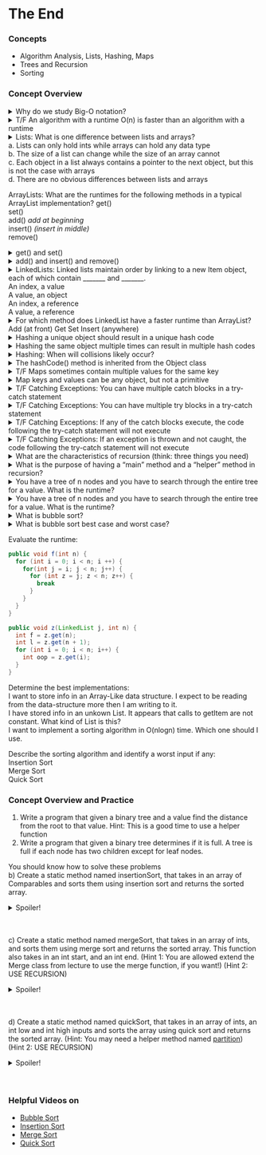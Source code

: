 # The End

### Concepts
* Algorithm Analysis, Lists, Hashing, Maps
* Trees and Recursion
* Sorting
### Concept Overview 
<details> <summary>Why do we study Big-O notation? </summary>
To understand the behavior of a function when the inputs get really large 
</details>

<details> <summary>T/F An algorithm with a runtime O(n) is faster than an algorithm with a runtime </summary>
True
</details>

<details> <summary>
Lists: What is one difference between lists and arrays? <br>
a. Lists can only hold ints while arrays can hold any data type <br>
b. The size of a list can change while the size of an array cannot <br>
c. Each object in a list always contains a pointer to the next object, but this is not the case with arrays <br>
d. There are no obvious differences between lists and arrays <br>
</summary>
Answer: (b). Lists can change in size while arrays cannot. A is simply not true, and c is only true for the linked list implementation of lists, but not all lists.
</details>

ArrayLists: What are the runtimes for the following methods in a typical ArrayList implementation?
get() <br>
set() <br>
add() *add at beginning* <br>
insert() *(insert in middle)* <br>
remove()
<details> <summary> get() and set() </summary>
Answer: O(1) - get() and set() are both simply array lookups for an ArrayList, and array lookups take constant time
</details>
</details>
<details> <summary> add() and insert() and remove() </summary>
Answer: O(n) - add() and insert() are the same for ArrayLists. add(), insert() and remove() involve copying values of the array into a new array of size length + 1 or length - 1. This copying involves a for loop so takes linear time in the size of the array
</details>

<details> <summary> LinkedLists: Linked lists maintain order by linking to a new Item object, each of which contain _______ and  _______. <br>
An index, a value <br>
A value, an object <br>
An index, a reference <br>
A value, a reference 
 </summary>
Answer: (d). The Item objects contain the current value and a reference to the next item object. 
</details>

<details> <summary> For which method does LinkedList have a faster runtime than ArrayList? Add (at front)
Get
Set
Insert (anywhere)
 </summary> 
Answer: a.  LinkedList has a time complexity of O(1) for adding an item at the front of the list. This is because adding an item to the front of a LinkedList simply involves moving the start reference. This is constant time. Adding an item at any index of an ArrayList has time complexity of O(n). 
</details>

<details> <summary> Hashing a unique object should result in a unique hash code
</summary>
Answer: True. Definition of hashing. 
</details>

<details> <summary>Hashing the same object multiple times can result in multiple hash codes
 </summary>
Answer: False. You have the same has for each object. 
</details>

<details> <summary> Hashing: When will collisions likely occur? </summary>
Answer: When there are more objects than possible hash codes
</details>

<details> <summary> The hashCode() method is inherited from the Object class  </summary>
Answer: True
</details>

<details> <summary> T/F Maps sometimes contain multiple values for the same key
 </summary>
Answer: False: Maps can only contain one value for each key
</details>

<details> <summary> Map keys and values can be any object, but not a primitive </summary>
Answer: True: Map keys and values can only be Objects. If you want to use a primitive, just use the object representation of that primitive (e.g., int → Integer).
</details>

<details> <summary> T/F Catching Exceptions: You can have multiple catch blocks in a try-catch statement </summary>
Answer: True
</details>

<details> <summary> T/F Catching Exceptions: You can have multiple try blocks in a try-catch statement </summary>
Answer: False
</details>

<details> <summary> T/F Catching Exceptions: If any of the catch blocks execute, the code following the try-catch statement will not execute </summary>
Answer: False - this is the point of the catch blocks, they make sure your program doesn’t simply quit if an exception is encountered 
</details>

<details> <summary> T/F Catching Exceptions: If an exception is thrown and not caught, the code following the try-catch statement will not execute </summary>
Answer: True - your code will not execute and it will be as if the try-catch statement wasn’t there at all
</details>

<details> <summary> What are the characteristics of recursion (think: three things you need) </summary>
Answer: base case (smallest possible input), recurisive case (defining function in terms of itself), must change it's state and move towards base state 
</details>

<details> <summary> What is the purpose of having a “main” method and a “helper” method in recursion? </summary>
Answer: The main method is called by the user to solve the problem. If there is also a helper method, no recursion is done in the main method. It is usually used to “set up” the problem for recursion, for example: creating helpful data structures, or throwing exceptions for certain cases that cannot be handled by recursion. The helper method is the recursive one. It is called by the main method and usually is private. 
</details>

<details> <summary> You have a tree of n nodes and you have to search through the entire tree for a value. What is the runtime? </summary>
Answer: O(n). Look at every node 
</details>

<details> <summary> You have a tree of n nodes and you have to search through the entire tree for a value. What is the runtime? </summary>
Answer: O(n). Look at every node 
</details>

<details> <summary> What is bubble sort? </summary>
Answer: starting at first element go through array an compare pairs of values and swap if needed. then repeat starting at the second element. repeat this all the until second to last element. 
</details>

<details> <summary> What is bubble sort best case and worst case? </summary>
Answer:  Best case is an already sorted array (O(n)). Worst case when a value is in the spot furthest from where it should be ((O(n^2)).
</details>

Evaluate the runtime: <br>
```java
public void f(int n) {
  for (int i = 0; i < n; i ++) {
    for(int j = i; j < n; j++) {
      for (int z = j; z < n; z++) {
        break
      }
    }
  }
}
```
```java
public void z(LinkedList j, int n) {
  int f = z.get(n);
  int l = z.get(n + 1);
  for (int i = 0; i < n; i++) {
    int oop = z.get(i);
  }
}
```
Determine the best implementations: <br>
I want to store info in an Array-Like data structure. I expect to be reading from the data-structure more then I am writing to it. <br>
I have stored info in an unkown List. It appears that calls to getItem are not constant. What kind of List is this? <br>
I want to implement a sorting algorithm in O(nlogn) time. Which one should I use. <br>

Describe the sorting algorithm and identify a worst input if any: <br>
Insertion Sort <br>
Merge Sort <br>
Quick Sort <br>






### Concept Overview and Practice
1. Write a program that given a binary tree and a value find the distance from the root to that value. Hint: This is a good time to use a helper function <br>
2. Write a program that given a binary tree determines if it is full. A tree is full if each node has two children except for leaf nodes.


You should know how to solve these problems <br>
  b) Create a static method named insertionSort, that takes in an array of Comparables and sorts them using insertion sort and returns the sorted array.
    <details>
   <summary>Spoiler!</summary>

   ```Java
   public class Sorter {
     public static Comparable[] insertionSort(Comparable[] arr) {
      int n = arr.length; 
      for (int i = 1; i < n; ++i) { 
        Comparable key = arr[i]; 
        int j = i - 1; 
        while (j >= 0 && arr[j].compareTo(key) > 0) { 
          arr[j + 1] = arr[j]; 
          j = j - 1; 
        } 
        arr[j + 1] = key; 
      }
      return arr;
    }
 }
   ```
  </details>
  <br></br>
  
  c) Create a static method named mergeSort, that takes in an array of ints, and sorts them using merge sort and returns the sorted array. This function also takes in an int start, and an int end. (Hint 1: You are allowed extend the Merge class from lecture to use the merge function, if you want!) (Hint 2: USE RECURSION)
  <details>
   <summary>Spoiler!</summary>

   ```Java
   public class Sorter extends Merge{

    public static int[] mergeSort(int[] arr, int start, int end) {
      if (end - start < 2) {
          int[] res = {arr[start]};
          return res;
        }
        int mid = (start + end) / 2;
        int[] left = mergeSort(arr, start, mid);
        int[] right = mergeSort(arr, mid, end);
        return merge(left, right);
     }
}
   ```
  </details>
  <br></br>

d) Create a static method named quickSort, that takes in an array of ints, an int low and int high inputs and sorts the array using quick sort and returns the sorted array. (Hint: You may need a helper method named [partition](https://cs125.cs.illinois.edu/lessons/quicksort/#HW/71)) (Hint 2: USE RECURSION)
<details>
   <summary>Spoiler!</summary>

   ```Java
   public class Sorter extends Merge{
  
   private static int partition(int[] values) {
      if (values == null || values.length == 0) {
        return -1;
      }
      int pivot = values[0], p1 = 1;
      for (int i = 1; i < values.length; i++) {
        if (values[i] < pivot) {
          if (i != p1) {  
            int temp = values[p1];
            values[p1] = values[i];
            values[i] = temp;
          } 
          p1++;
        }
      }

      values[0] = values[p1 - 1];
      values[p1 - 1] = pivot;

      return p1 - 1;
   }
 public int[] quickSort(int[] arr, int low, int high) {
      if (high == low) {
        return arr;
      }
      int pivot = partition(arr);
      int[] op = quickSort(arr, low, pivot - 1);
      op = quickSort(arr, pivot + 1, high);
      return op;
    }
}
   ```
  </details>
  <br></br>

  
  
### Helpful Videos on
* [Bubble Sort](https://www.youtube.com/watch?v=xli_FI7CuzA)
* [Insertion Sort](https://www.youtube.com/watch?v=JU767SDMDvA)
* [Merge Sort](https://www.youtube.com/watch?v=4VqmGXwpLqc)
* [Quick Sort](https://www.youtube.com/watch?v=Hoixgm4-P4M)



